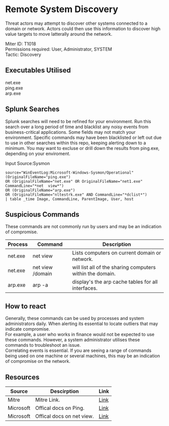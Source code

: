 # Remote System Discovery
Threat actors may attempt to discover other systems connected to a domain or network. Actors could then use this information to discover high value targets to move latterally around the network.

Miter ID: T1018  
Permissions required: User, Administrator, SYSTEM  
Tactic: Discovery  

## Executables Utilised
net.exe  
ping.exe  
arp.exe

## Splunk Searches
Splunk searches will need to be refined for your environment. Run this search over a long period of time and blacklist any noisy events from business-critical applications. Some fields may not match your environment. Specific commands may have been blacklisted or left out due to use in other searches within this repo, keeping alerting down to a minimum.
You may want to excluse or drill down the results from ping.exe, depending on your enviroment.  

Input Source:Sysmon
```
source="WinEventLog:Microsoft-Windows-Sysmon/Operational"
(OriginalFileName="ping.exe") 
OR (OriginalFileName="net.exe" OR OriginalFileName="net1.exe" CommandLine="*net  view*")
OR (OriginalFileName="arp.exe")
OR (OriginalFileName="nltestrk.exe" AND CommandLine="*dclist*")
| table _time Image, CommandLine, ParentImage, User, host
```

## Suspicious Commands
These commands are not commonly run by users and may be an indication of compromise.

| Process  | Command | Description
| ------------- | ------------- | -------- | 
| net.exe  | net view | Lists computers on current domain or network. |
| net.exe  | net view /domain | will list all of the sharing computers within the domain. | 
| arp.exe  | arp -a |  display's the arp cache tables for all interfaces.|

## How to react
Generally, these commands can be used by processes and system administrators daily. When alerting its essential to locate outliers that may indicate compromise.  
For example, a user who works in finance would not be expected to use these commands. However, a system administrator utilises these commands to troubleshoot an issue.  
Correlating events is essential. If you are seeing a range of commands being used on one machine or several machines, this may be an indication of compromise on the network.  

## Resources

| Source | Descirption | Link | 
| --- | --- | --- |
|Mitre |Mitre Link. |[Link](https://attack.mitre.org/techniques/T1018/) |
|  Microsoft | Offical docs on Ping.  |   [Link](https://docs.microsoft.com/en-us/windows-server/administration/windows-commands/ping) |
|  Microsoft | Offical docs on net view.  |   [Link](https://docs.microsoft.com/en-us/previous-versions/windows/it-pro/windows-server-2012-r2-and-2012/gg651155(v%3Dws.11)) |
